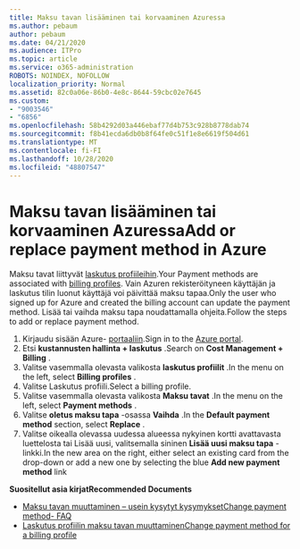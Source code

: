 ```yaml
---
title: Maksu tavan lisääminen tai korvaaminen Azuressa
ms.author: pebaum
author: pebaum
ms.date: 04/21/2020
ms.audience: ITPro
ms.topic: article
ms.service: o365-administration
ROBOTS: NOINDEX, NOFOLLOW
localization_priority: Normal
ms.assetid: 82c0a06e-86b0-4e8c-8644-59cbc02e7645
ms.custom:
- "9003546"
- "6856"
ms.openlocfilehash: 58b4292d03a446ebaf77d4b753c928b8778dab74
ms.sourcegitcommit: f8b41ecda6db0b8f64fe0c51f1e8e6619f504d61
ms.translationtype: MT
ms.contentlocale: fi-FI
ms.lasthandoff: 10/28/2020
ms.locfileid: "48807547"
---
```

# <a name="add-or-replace-payment-method-in-azure"></a><span data-ttu-id="5f380-102">Maksu tavan lisääminen tai korvaaminen Azuressa</span><span class="sxs-lookup"><span data-stu-id="5f380-102">Add or replace payment method in Azure</span></span>

<span data-ttu-id="5f380-103">Maksu tavat liittyvät [laskutus profiileihin](https://docs.microsoft.com/azure/billing/billing-how-to-change-credit-card?WT.mc_id=Portal-Microsoft_Azure_Support#change-payment-method-for-a-billing-profile).</span><span class="sxs-lookup"><span data-stu-id="5f380-103">Your Payment methods are associated with [billing profiles](https://docs.microsoft.com/azure/billing/billing-how-to-change-credit-card?WT.mc_id=Portal-Microsoft_Azure_Support#change-payment-method-for-a-billing-profile).</span></span> <span data-ttu-id="5f380-104">Vain Azuren rekisteröityneen käyttäjän ja laskutus tilin luonut käyttäjä voi päivittää maksu tapaa.</span><span class="sxs-lookup"><span data-stu-id="5f380-104">Only the user who signed up for Azure and created the billing account can update the payment method.</span></span> <span data-ttu-id="5f380-105">Lisää tai vaihda maksu tapa noudattamalla ohjeita.</span><span class="sxs-lookup"><span data-stu-id="5f380-105">Follow the steps to add or replace payment method.</span></span>

1. <span data-ttu-id="5f380-106">Kirjaudu sisään Azure- [portaaliin](https://portal.azure.com/).</span><span class="sxs-lookup"><span data-stu-id="5f380-106">Sign in to the [Azure portal](https://portal.azure.com/).</span></span>
2. <span data-ttu-id="5f380-107">Etsi **kustannusten hallinta + laskutus** .</span><span class="sxs-lookup"><span data-stu-id="5f380-107">Search on **Cost Management + Billing** .</span></span>
3. <span data-ttu-id="5f380-108">Valitse vasemmalla olevasta valikosta **laskutus profiilit** .</span><span class="sxs-lookup"><span data-stu-id="5f380-108">In the menu on the left, select **Billing profiles** .</span></span>
4. <span data-ttu-id="5f380-109">Valitse Laskutus profiili.</span><span class="sxs-lookup"><span data-stu-id="5f380-109">Select a billing profile.</span></span>
5. <span data-ttu-id="5f380-110">Valitse vasemmalla olevasta valikosta **Maksu tavat** .</span><span class="sxs-lookup"><span data-stu-id="5f380-110">In the menu on the left, select **Payment methods** .</span></span>
6. <span data-ttu-id="5f380-111">Valitse **oletus maksu tapa** -osassa **Vaihda** .</span><span class="sxs-lookup"><span data-stu-id="5f380-111">In the **Default payment method** section, select **Replace** .</span></span>
7. <span data-ttu-id="5f380-112">Valitse oikealla olevassa uudessa alueessa nykyinen kortti avattavasta luettelosta tai Lisää uusi, valitsemalla sininen **Lisää uusi maksu tapa** -linkki.</span><span class="sxs-lookup"><span data-stu-id="5f380-112">In the new area on the right, either select an existing card from the drop-down or add a new one by selecting the blue **Add new payment method** link</span></span>

<span data-ttu-id="5f380-113">**Suositellut asia kirjat**</span><span class="sxs-lookup"><span data-stu-id="5f380-113">**Recommended Documents**</span></span>

- [<span data-ttu-id="5f380-114">Maksu tavan muuttaminen – usein kysytyt kysymykset</span><span class="sxs-lookup"><span data-stu-id="5f380-114">Change payment method- FAQ</span></span>](https://docs.microsoft.com/azure/billing/billing-how-to-change-credit-card?WT.mc_id=Portal-Microsoft_Azure_Support#frequently-asked-questions)
- [<span data-ttu-id="5f380-115">Laskutus profiilin maksu tavan muuttaminen</span><span class="sxs-lookup"><span data-stu-id="5f380-115">Change payment method for a billing profile</span></span>](https://docs.microsoft.com/azure/cost-management-billing/manage/change-credit-card?WT.mc_id=Portal-Microsoft_Azure_Support#manage-credit-cards-for-a-microsoft-customer-agreement)
